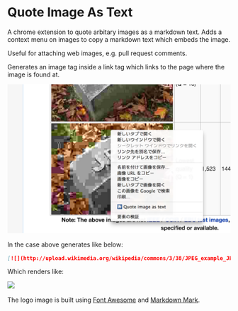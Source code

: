 Quote Image As Text
===================

A chrome extension to quote arbitary images as a markdown text.
Adds a context menu on images to copy a markdown text which embeds the image.

Useful for attaching web images, e.g. pull request comments.

Generates an image tag inside a link tag which links to the page where the image is found at.

[![Screenshot](screenshot.png)](https://chrome.google.com/webstore/detail/quote-image-as-text/fjjehanehnaejfgnmkgebkefbdnebbkc)

In the case above generates like below:

```markdown
[![](http://upload.wikimedia.org/wikipedia/commons/3/38/JPEG_example_JPG_RIP_001.jpg)](http://en.wikipedia.org/wiki/JPEG)
```

Which renders like:

[![](http://upload.wikimedia.org/wikipedia/commons/3/38/JPEG_example_JPG_RIP_001.jpg)](http://en.wikipedia.org/wiki/JPEG)

The logo image is built using [Font Awesome](http://fortawesome.github.io/) and [Markdown Mark](https://github.com/dcurtis/markdown-mark).
